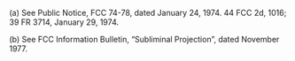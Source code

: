 (a) See Public Notice, FCC 74-78, dated January 24, 1974. 44 FCC 2d, 1016; 39 FR 3714, January 29, 1974.

(b) See FCC Information Bulletin, “Subliminal Projection”, dated November 1977.

